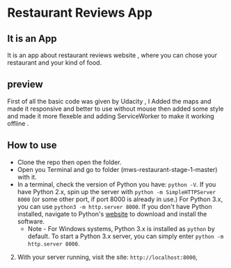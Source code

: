# Restaurant Reviews App

## It is an App
It is an app about restaurant reviews website , where you can chose your restaurant and your kind of food.

## preview
First of all the basic code was given by Udacity , I Added the maps and made it responsive and better to use without mouse then added some style and made it more flexeble and adding ServiceWorker to make it working offline .

## How to use
* Clone the repo then open the folder.
* Open you Terminal and go to folder (mws-restaurant-stage-1-master) with it.
* In a terminal, check the version of Python you have: `python -V`. If you have Python 2.x, spin up the server with `python -m SimpleHTTPServer 8000` (or some other port, if port 8000 is already in use.) For Python 3.x, you can use `python3 -m http.server 8000`. If you don't have Python installed, navigate to Python's [website](https://www.python.org/) to download and install the software.
   * Note -  For Windows systems, Python 3.x is installed as `python` by default. To start a Python 3.x server, you can simply enter `python -m http.server 8000`.
2. With your server running, visit the site: `http://localhost:8000`,
